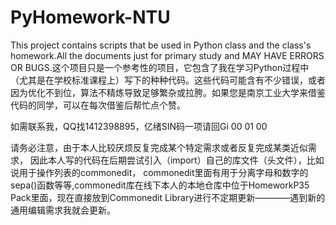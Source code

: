 # PyHomework-NTU
This project contains scripts that be used in Python class and the class's homework.All the documents just for primary study and MAY HAVE ERRORS OR BUGS.这个项目只是一个参考性的项目，它包含了我在学习Python过程中（尤其是在学校标准课程上）写下的种种代码。这些代码可能含有不少错误，或者因为优化不到位，算法不精炼导致足够繁杂或拉胯。如果您是南京工业大学来借鉴代码的同学，可以在每次借鉴后帮忙点个赞。

如需联系我，QQ找1412398895，亿绪SIN码一项请回Gi 00 01 00

请务必注意，由于本人比较厌烦反复完成某个特定需求或者反复完成某类近似需求， 因此本人写的代码在后期尝试引入（import）自己的库文件（头文件），比如说用于操作列表的commonedit， commonedit里面有用于分离字母和数字的sepa()函数等等,commonedit库在线下本人的本地仓库中位于HomeworkP35 Pack里面，现在直接放到Commonedit Library进行不定期更新————遇到新的通用编辑需求我就会更新。
